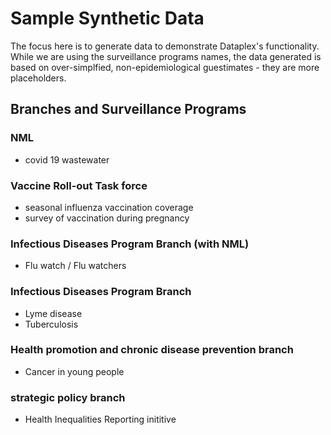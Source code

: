 # Sample Synthetic Data

The focus here is to generate data to demonstrate Dataplex's functionality. While we are using the surveillance programs names, the data generated is based on over-simplfied, non-epidemiological guestimates - they are more placeholders.  

## Branches and Surveillance Programs

### NML 
* covid 19 wastewater

### Vaccine Roll-out Task force
* seasonal influenza vaccination coverage
* survey of vaccination during pregnancy 

### Infectious Diseases Program Branch (with NML)
* Flu watch / Flu watchers

### Infectious Diseases Program Branch
* Lyme disease
* Tuberculosis

### Health promotion and chronic disease prevention branch 
* Cancer in young people

### strategic policy branch 
* Health Inequalities Reporting inititive